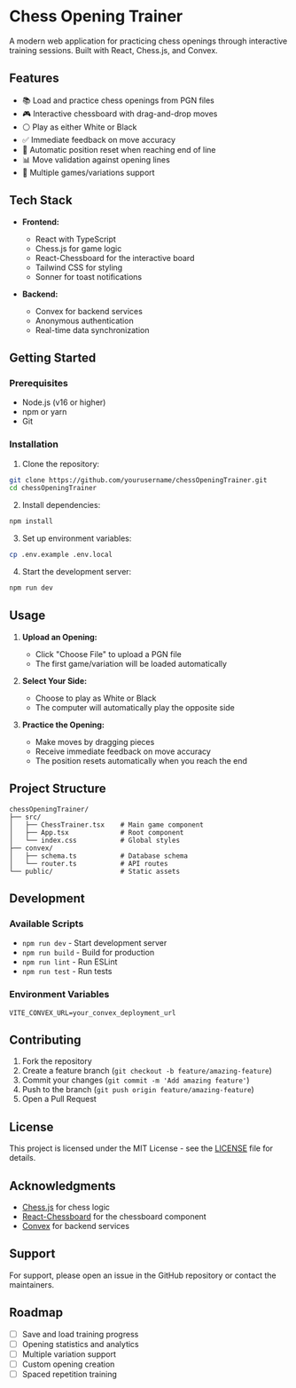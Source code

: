 # Chess Opening Trainer

A modern web application for practicing chess openings through interactive training sessions. Built with React, Chess.js, and Convex.

## Features

- 📚 Load and practice chess openings from PGN files
- 🎮 Interactive chessboard with drag-and-drop moves
- ⚪️ Play as either White or Black
- ✅ Immediate feedback on move accuracy
- 🔄 Automatic position reset when reaching end of line
- 📊 Move validation against opening lines
- 🎯 Multiple games/variations support

## Tech Stack

- **Frontend:**
  - React with TypeScript
  - Chess.js for game logic
  - React-Chessboard for the interactive board
  - Tailwind CSS for styling
  - Sonner for toast notifications

- **Backend:**
  - Convex for backend services
  - Anonymous authentication
  - Real-time data synchronization

## Getting Started

### Prerequisites

- Node.js (v16 or higher)
- npm or yarn
- Git

### Installation

1. Clone the repository:
```bash
git clone https://github.com/yourusername/chessOpeningTrainer.git
cd chessOpeningTrainer
```

2. Install dependencies:
```bash
npm install
```

3. Set up environment variables:
```bash
cp .env.example .env.local
```

4. Start the development server:
```bash
npm run dev
```

## Usage

1. **Upload an Opening:**
   - Click "Choose File" to upload a PGN file
   - The first game/variation will be loaded automatically

2. **Select Your Side:**
   - Choose to play as White or Black
   - The computer will automatically play the opposite side

3. **Practice the Opening:**
   - Make moves by dragging pieces
   - Receive immediate feedback on move accuracy
   - The position resets automatically when you reach the end

## Project Structure

```
chessOpeningTrainer/
├── src/
│   ├── ChessTrainer.tsx    # Main game component
│   ├── App.tsx             # Root component
│   └── index.css           # Global styles
├── convex/
│   ├── schema.ts           # Database schema
│   └── router.ts           # API routes
└── public/                 # Static assets
```

## Development

### Available Scripts

- `npm run dev` - Start development server
- `npm run build` - Build for production
- `npm run lint` - Run ESLint
- `npm run test` - Run tests

### Environment Variables

```env
VITE_CONVEX_URL=your_convex_deployment_url
```

## Contributing

1. Fork the repository
2. Create a feature branch (`git checkout -b feature/amazing-feature`)
3. Commit your changes (`git commit -m 'Add amazing feature'`)
4. Push to the branch (`git push origin feature/amazing-feature`)
5. Open a Pull Request

## License

This project is licensed under the MIT License - see the [LICENSE](LICENSE) file for details.

## Acknowledgments

- [Chess.js](https://github.com/jhlywa/chess.js) for chess logic
- [React-Chessboard](https://github.com/Clariity/react-chessboard) for the chessboard component
- [Convex](https://www.convex.dev/) for backend services

## Support

For support, please open an issue in the GitHub repository or contact the maintainers.

## Roadmap

- [ ] Save and load training progress
- [ ] Opening statistics and analytics
- [ ] Multiple variation support
- [ ] Custom opening creation
- [ ] Spaced repetition training